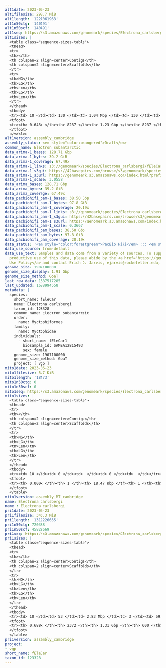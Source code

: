 ```yaml
---
alt1date: 2023-06-23
alt1filesize: 298.7 MiB
alt1length: '1227061963'
alt1n50ctg: '140491'
alt1n50scf: '140491'
alt1seq: https://s3.amazonaws.com/genomeark/species/Electrona_carlsbergi/fEleCar1/assembly_cambridge/fEleCar1.alt.asm.20230623.fasta.gz
alt1sizes: |
  <table class="sequence-sizes-table">
  <thead>
  <tr>
  <th></th>
  <th colspan=2 align=center>Contigs</th>
  <th colspan=2 align=center>Scaffolds</th>
  </tr>
  <tr>
  <th>NG</th>
  <th>LG</th>
  <th>Len</th>
  <th>LG</th>
  <th>Len</th>
  </tr>
  </thead>
  <tbody>
  <tr><td> 10 </td><td> 130 </td><td> 1.04 Mbp </td><td> 130 </td><td> 1.04 Mbp </td></tr><tr><td> 20 </td><td> 365 </td><td> 0.67 Mbp </td><td> 365 </td><td> 0.67 Mbp </td></tr><tr><td> 30 </td><td> 721 </td><td> 427.82 Kbp </td><td> 721 </td><td> 427.82 Kbp </td></tr><tr><td> 40 </td><td> 1286 </td><td> 263.78 Kbp </td><td> 1286 </td><td> 263.78 Kbp </td></tr><tr style="background-color:#cccccc;"><td> 50 </td><td> 2276 </td><td> 140.49 Kbp </td><td> 2276 </td><td> 140.49 Kbp </td></tr><tr><td> 60 </td><td> 4751 </td><td> 38.75 Kbp </td><td> 4751 </td><td> 38.75 Kbp </td></tr><tr><td> 70 </td><td> 0 </td><td>  </td><td> 0 </td><td>  </td></tr><tr><td> 80 </td><td> 0 </td><td>  </td><td> 0 </td><td>  </td></tr><tr><td> 90 </td><td> 0 </td><td>  </td><td> 0 </td><td>  </td></tr><tr><td> 100 </td><td> 0 </td><td>  </td><td> 0 </td><td>  </td></tr></tbody>
  <tfoot>
  <tr><th> 0.643x </th><th> 8237 </th><th> 1.23 Gbp </th><th> 8237 </th><th> 1.23 Gbp </th></tr>
  </tfoot>
  </table>
alt1version: assembly_cambridge
assembly_status: <em style="color:orangered">Draft</em>
common_name: Electron subantarctic
data_arima-1_bases: 128.71 Gbp
data_arima-1_bytes: 39.2 GiB
data_arima-1_coverage: 67.49x
data_arima-1_links: s3://genomeark/species/Electrona_carlsbergi/fEleCar1/genomic_data/arima/<br>
data_arima-1_s3gui: https://42basepairs.com/browse/s3/genomeark/species/Electrona_carlsbergi/fEleCar1/genomic_data/arima/
data_arima-1_s3url: https://genomeark.s3.amazonaws.com/index.html?prefix=species/Electrona_carlsbergi/fEleCar1/genomic_data/arima/
data_arima-1_scale: 3.0558
data_arima_bases: 128.71 Gbp
data_arima_bytes: 39.2 GiB
data_arima_coverage: 67.49x
data_pacbiohifi_bam-1_bases: 38.50 Gbp
data_pacbiohifi_bam-1_bytes: 97.8 GiB
data_pacbiohifi_bam-1_coverage: 20.19x
data_pacbiohifi_bam-1_links: s3://genomeark/species/Electrona_carlsbergi/fEleCar1/genomic_data/pacbio_hifi/<br>
data_pacbiohifi_bam-1_s3gui: https://42basepairs.com/browse/s3/genomeark/species/Electrona_carlsbergi/fEleCar1/genomic_data/pacbio_hifi/
data_pacbiohifi_bam-1_s3url: https://genomeark.s3.amazonaws.com/index.html?prefix=species/Electrona_carlsbergi/fEleCar1/genomic_data/pacbio_hifi/
data_pacbiohifi_bam-1_scale: 0.3667
data_pacbiohifi_bam_bases: 38.50 Gbp
data_pacbiohifi_bam_bytes: 97.8 GiB
data_pacbiohifi_bam_coverage: 20.19x
data_status: '<em style="color:forestgreen">PacBio HiFi</em> ::: <em style="color:forestgreen">Arima</em>'
data_use_source: from-default
data_use_text: Samples and data come from a variety of sources. To support fair and
  productive use of this data, please abide by the <a href="https://genome10k.soe.ucsc.edu/data-use-policies/">Data
  Use Policy</a> and contact Erich D. Jarvis, ejarvis@rockefeller.edu, with any questions.
genome_size: 1907100000
genome_size_display: 1.91 Gbp
genome_size_method: GoaT
last_raw_data: 1687517285
last_updated: 1688994558
metadata: |
  species:
    short_name: fEleCar
    name: Electrona carlsbergi
    taxon_id: 123328
    common_name: Electron subantarctic
    order:
      name: Myctophiformes
    family:
      name: Myctophidae
    individuals:
      - short_name: fEleCar1
        biosample_id: SAMEA12815493
        sex: female
    genome_size: 1907100000
    genome_size_method: GoaT
    project: [ vgp ]
mito1date: 2023-06-23
mito1filesize: 5.7 KiB
mito1length: '18473'
mito1n50ctg: 0
mito1n50scf: 0
mito1seq: https://s3.amazonaws.com/genomeark/species/Electrona_carlsbergi/fEleCar1/assembly_MT_cambridge/fEleCar1.MT.20230623.fasta.gz
mito1sizes: |
  <table class="sequence-sizes-table">
  <thead>
  <tr>
  <th></th>
  <th colspan=2 align=center>Contigs</th>
  <th colspan=2 align=center>Scaffolds</th>
  </tr>
  <tr>
  <th>NG</th>
  <th>LG</th>
  <th>Len</th>
  <th>LG</th>
  <th>Len</th>
  </tr>
  </thead>
  <tbody>
  <tr><td> 10 </td><td> 0 </td><td>  </td><td> 0 </td><td>  </td></tr><tr><td> 20 </td><td> 0 </td><td>  </td><td> 0 </td><td>  </td></tr><tr><td> 30 </td><td> 0 </td><td>  </td><td> 0 </td><td>  </td></tr><tr><td> 40 </td><td> 0 </td><td>  </td><td> 0 </td><td>  </td></tr><tr style="background-color:#cccccc;"><td> 50 </td><td> 0 </td><td style="background-color:#ff8888;">  </td><td> 0 </td><td style="background-color:#ff8888;">  </td></tr><tr><td> 60 </td><td> 0 </td><td>  </td><td> 0 </td><td>  </td></tr><tr><td> 70 </td><td> 0 </td><td>  </td><td> 0 </td><td>  </td></tr><tr><td> 80 </td><td> 0 </td><td>  </td><td> 0 </td><td>  </td></tr><tr><td> 90 </td><td> 0 </td><td>  </td><td> 0 </td><td>  </td></tr><tr><td> 100 </td><td> 0 </td><td>  </td><td> 0 </td><td>  </td></tr></tbody>
  <tfoot>
  <tr><th> 0.000x </th><th> 1 </th><th> 18.47 Kbp </th><th> 1 </th><th> 18.47 Kbp </th></tr>
  </tfoot>
  </table>
mito1version: assembly_MT_cambridge
name: Electrona carlsbergi
name_: Electrona_carlsbergi
pri1date: 2023-06-23
pri1filesize: 343.3 MiB
pri1length: '1312226655'
pri1n50ctg: 720388
pri1n50scf: 45822669
pri1seq: https://s3.amazonaws.com/genomeark/species/Electrona_carlsbergi/fEleCar1/assembly_cambridge/fEleCar1.pri.asm.20230623.fasta.gz
pri1sizes: |
  <table class="sequence-sizes-table">
  <thead>
  <tr>
  <th></th>
  <th colspan=2 align=center>Contigs</th>
  <th colspan=2 align=center>Scaffolds</th>
  </tr>
  <tr>
  <th>NG</th>
  <th>LG</th>
  <th>Len</th>
  <th>LG</th>
  <th>Len</th>
  </tr>
  </thead>
  <tbody>
  <tr><td> 10 </td><td> 53 </td><td> 2.83 Mbp </td><td> 3 </td><td> 59.80 Mbp </td></tr><tr><td> 20 </td><td> 134 </td><td> 1.98 Mbp </td><td> 6 </td><td> 56.42 Mbp </td></tr><tr><td> 30 </td><td> 246 </td><td> 1.47 Mbp </td><td> 10 </td><td> 55.49 Mbp </td></tr><tr><td> 40 </td><td> 399 </td><td> 1.06 Mbp </td><td> 13 </td><td> 52.46 Mbp </td></tr><tr style="background-color:#cccccc;"><td> 50 </td><td> 617 </td><td style="background-color:#ff8888;"> 0.72 Mbp </td><td> 17 </td><td style="background-color:#88ff88;"> 45.82 Mbp </td></tr><tr><td> 60 </td><td> 975 </td><td> 387.77 Kbp </td><td> 21 </td><td> 42.46 Mbp </td></tr><tr><td> 70 </td><td> 0 </td><td>  </td><td> 0 </td><td>  </td></tr><tr><td> 80 </td><td> 0 </td><td>  </td><td> 0 </td><td>  </td></tr><tr><td> 90 </td><td> 0 </td><td>  </td><td> 0 </td><td>  </td></tr><tr><td> 100 </td><td> 0 </td><td>  </td><td> 0 </td><td>  </td></tr></tbody>
  <tfoot>
  <tr><th> 0.688x </th><th> 2372 </th><th> 1.31 Gbp </th><th> 600 </th><th> 1.31 Gbp </th></tr>
  </tfoot>
  </table>
pri1version: assembly_cambridge
project:
- vgp
short_name: fEleCar
taxon_id: 123328
---
```


